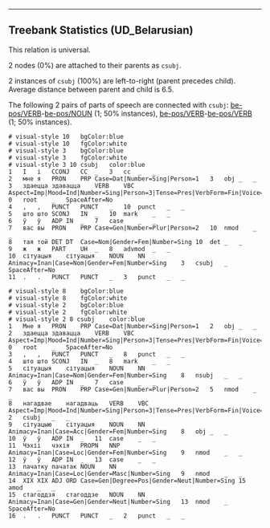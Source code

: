 

--------------------------------------------------------------------------------

## Treebank Statistics (UD_Belarusian)

This relation is universal.

2 nodes (0%) are attached to their parents as `csubj`.

2 instances of `csubj` (100%) are left-to-right (parent precedes child).
Average distance between parent and child is 6.5.

The following 2 pairs of parts of speech are connected with `csubj`: [be-pos/VERB]()-[be-pos/NOUN]() (1; 50% instances), [be-pos/VERB]()-[be-pos/VERB]() (1; 50% instances).


~~~ conllu
# visual-style 10	bgColor:blue
# visual-style 10	fgColor:white
# visual-style 3	bgColor:blue
# visual-style 3	fgColor:white
# visual-style 3 10 csubj	color:blue
1	І	і	CCONJ	CC	_	3	cc	_	_
2	мне	я	PRON	PRP	Case=Dat|Number=Sing|Person=1	3	obj	_	_
3	здаецца	здавацца	VERB	VBC	Aspect=Imp|Mood=Ind|Number=Sing|Person=3|Tense=Pres|VerbForm=Fin|Voice=Mid	0	root	_	SpaceAfter=No
4	,	,	PUNCT	PUNCT	_	10	punct	_	_
5	што	што	SCONJ	IN	_	10	mark	_	_
6	ў	ў	ADP	IN	_	7	case	_	_
7	вас	вы	PRON	PRP	Case=Gen|Number=Plur|Person=2	10	nmod	_	_
8	тая	той	DET	DT	Case=Nom|Gender=Fem|Number=Sing	10	det	_	_
9	ж	ж	PART	UH	_	8	advmod	_	_
10	сітуацыя	сітуацыя	NOUN	NN	Animacy=Inan|Case=Nom|Gender=Fem|Number=Sing	3	csubj	_	SpaceAfter=No
11	.	.	PUNCT	PUNCT	_	3	punct	_	_

~~~


~~~ conllu
# visual-style 8	bgColor:blue
# visual-style 8	fgColor:white
# visual-style 2	bgColor:blue
# visual-style 2	fgColor:white
# visual-style 2 8 csubj	color:blue
1	Мне	я	PRON	PRP	Case=Dat|Number=Sing|Person=1	2	obj	_	_
2	здаецца	здавацца	VERB	VBC	Aspect=Imp|Mood=Ind|Number=Sing|Person=3|Tense=Pres|VerbForm=Fin|Voice=Mid	0	root	_	SpaceAfter=No
3	,	,	PUNCT	PUNCT	_	8	punct	_	_
4	што	што	SCONJ	IN	_	8	mark	_	_
5	сітуацыя	сітуацыя	NOUN	NN	Animacy=Inan|Case=Nom|Gender=Fem|Number=Sing	8	nsubj	_	_
6	ў	ў	ADP	IN	_	7	case	_	_
7	вас	вы	PRON	PRP	Case=Gen|Number=Plur|Person=2	5	nmod	_	_
8	нагадвае	нагадваць	VERB	VBC	Aspect=Imp|Mood=Ind|Number=Sing|Person=3|Tense=Pres|VerbForm=Fin|Voice=Act	2	csubj	_	_
9	сітуацыю	сітуацыя	NOUN	NN	Animacy=Inan|Case=Acc|Gender=Fem|Number=Sing	8	obj	_	_
10	ў	ў	ADP	IN	_	11	case	_	_
11	Чэхіі	чэхія	PROPN	NNP	Animacy=Inan|Case=Loc|Gender=Fem|Number=Sing	9	nmod	_	_
12	ў	ў	ADP	IN	_	13	case	_	_
13	пачатку	пачатак	NOUN	NN	Animacy=Inan|Case=Loc|Gender=Masc|Number=Sing	9	nmod	_	_
14	XIX	XIX	ADJ	ORD	Case=Gen|Degree=Pos|Gender=Neut|Number=Sing	15	amod	_	_
15	стагоддзя	стагоддзе	NOUN	NN	Animacy=Inan|Case=Gen|Gender=Neut|Number=Sing	13	nmod	_	SpaceAfter=No
16	.	.	PUNCT	PUNCT	_	2	punct	_	_

~~~


